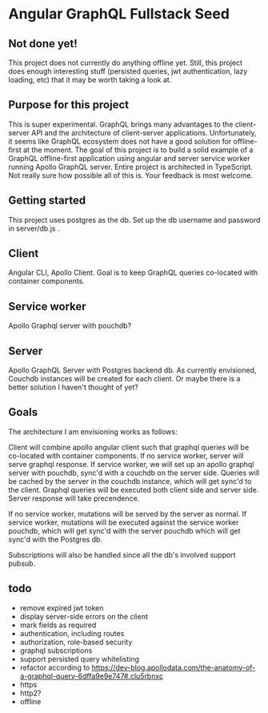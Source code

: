 # Angular GraphQL Fullstack Seed

## Not done yet!

This project does not currently do anything offline yet.
Still, this project does enough interesting stuff (persisted queries, jwt authentication, lazy loading, etc) that it may be worth taking a look at.

## Purpose for this project

This is super experimental. GraphQL brings many advantages to the client-server API and the architecture of client-server applications.
Unfortunately, it seems like GraphQL ecosystem does not have a good solution for offline-first at the moment.
The goal of this project is to build a solid example of a GraphQL offline-first application using angular and server service worker
running Apollo GraphQL server. 
Entire project is architected in TypeScript. Not really sure how possible all of this is. Your feedback is most welcome.

## Getting started
This project uses postgres as the db. Set up the db username and password in server/db.js .

## Client
Angular CLI, Apollo Client. Goal is to keep GraphQL queries co-located with container components.

## Service worker
Apollo Graphql server with pouchdb?

## Server
Apollo GraphQL Server with Postgres backend db. As currently envisioned, Couchdb instances will be created for each client. Or maybe there is a better solution I haven't thought of yet?

## Goals
The architecture I am envisioning works as follows:

Client will combine apollo angular client  such that graphql queries will be co-located with container components. 
If no service worker, server will serve graphql response.
If service worker, we will set up an apollo graphql server with pouchdb, sync'd with a couchdb on the server side.
Queries will be cached by the server in the couchdb instance, which will get sync'd to the client. 
Graphql queries will be executed both client side and server side. Server response will take precendence.

If no service worker, mutations will be served by the server as normal.
If service worker, mutations will be executed against the service worker pouchdb,
which will get sync'd with the server pouchdb which will get sync'd with the Postgres db.

Subscriptions will also be handled since all the db's involved support pubsub.

## todo

* remove expired jwt token
* display server-side errors on the client
* mark fields as required
* authentication, including routes
* authorization, role-based security
* graphql subscriptions
* support persisted query whitelisting
* refactor according to https://dev-blog.apollodata.com/the-anatomy-of-a-graphql-query-6dffa9e9e747#.clu5rbnxc
* https
* http2?
* offline
